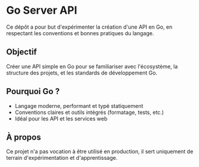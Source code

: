 # Go Server API

Ce dépôt a pour but d'expérimenter la création d'une API en Go, en respectant les conventions et bonnes pratiques du langage.

## Objectif

Créer une API simple en Go pour se familiariser avec l'écosystème, la structure des projets, et les standards de développement Go.

## Pourquoi Go ?

- Langage moderne, performant et typé statiquement
- Conventions claires et outils intégrés (formatage, tests, etc.)
- Idéal pour les API et les services web

## À propos

Ce projet n'a pas vocation à être utilisé en production, il sert uniquement de terrain d'expérimentation et d'apprentissage.
